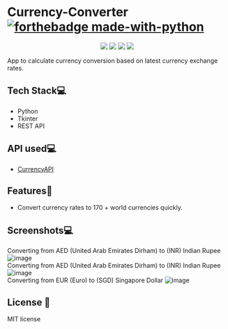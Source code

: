 # Currency-Converter   [![forthebadge made-with-python](http://ForTheBadge.com/images/badges/made-with-python.svg)](https://www.python.org/)
<p align="center">
  <img src="https://api.visitorbadge.io/api/visitors?path=https%3A%2F%2Fgithub.com%2Freshmaharidhas%2FCurrency-Converter&labelColor=%2300ff00&countColor=%23000000&style=plastic&labelStyle=none"/>
  <img src="https://img.shields.io/github/languages/code-size/reshmaharidhas/Currency-Converter"/>
  <img src="https://img.shields.io/github/languages/top/reshmaharidhas/Currency-Converter"/>
  <img src="https://img.shields.io/github/license/reshmaharidhas/Currency-Converter"/>
</p>
App to calculate currency conversion based on latest currency exchange rates.

## Tech Stack💻
- Python
- Tkinter
- REST API

## API used💻
- <a href="https://currencyapi.com/">CurrencyAPI</a>

## Features💱
- Convert currency rates to 170 + world currencies quickly.

## Screenshots💻
Converting from AED (United Arab Emirates Dirham) to (INR) Indian Rupee 
![image](https://github.com/user-attachments/assets/82817feb-5d66-4503-bfc7-9187776b3e7c)
<br>
Converting from AED (United Arab Emirates Dirham) to (INR) Indian Rupee 
![image](https://github.com/user-attachments/assets/f1b819c0-55c1-4367-9fcc-6584f85ef9e0)
<br>
Converting from EUR (Euro) to (SGD) Singapore Dollar
![image](https://github.com/user-attachments/assets/911b26d7-fd11-4e96-82d4-6b543e8e58fb)

## License 📖
MIT license
